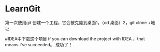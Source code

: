# LearnGit
第一次使用git 创建一个工程，它会被克隆到桌面1，（cd 桌面）2，git clone +地址




#IDEA中下载这个项目
if you can download  the project with IDEA ，that means I've succeeded。
成功了！
